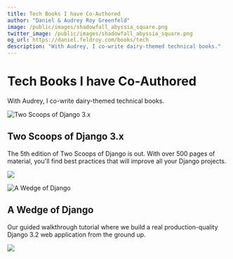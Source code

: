 ```yaml
---
title: Tech Books I have Co-Authored
author: "Daniel & Audrey Roy Greenfeld"
image: /public/images/shadowfall_abyssia_square.png
twitter_image: /public/images/shadowfall_abyssia_square.png
og_url: https://daniel.feldroy.com/books/tech
description: "With Audrey, I co-write dairy-themed technical books."
---
```


# Tech Books I have Co-Authored

With Audrey, I co-write dairy-themed technical books.

![Two Scoops of Django 3.x](https://f004.backblazeb2.com/file/daniel-feldroy-com/public/images/book-TSD3-800.jpg)

## Two Scoops of Django 3.x

The 5th edition of Two Scoops of Django is out. With over 500 pages of material, you'll find best practices that will improve all your Django projects.


<p>
<a
    href="https://feldroy.com/two-scoops-of-django"
    rel="nofollow"
>
    <img src="https://transactions.sendowl.com/assets/external/buy-now.png" />
</a>
</p>

![A Wedge of Django](https://f004.backblazeb2.com/file/daniel-feldroy-com/public/images/AWOD-2021-06-29-8x10-Wedge-Front_1080x.png)

## A Wedge of Django

Our guided walkthrough tutorial where we build a real
production-quality Django 3.2 web application from the ground up.

<p>
<a
    href="https://feldroy.com/django-crash-course"
    rel="nofollow"
>
    <img src="https://transactions.sendowl.com/assets/external/buy-now.png" />
</a>
</p>